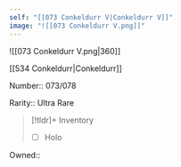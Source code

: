 ```yaml
---
self: "[[073 Conkeldurr V|Conkeldurr V]]"
image: "![[073 Conkeldurr V.png]]"
---
```


![[073 Conkeldurr V.png|360]]

[[534 Conkeldurr|Conkeldurr]]

Number:: 073/078

Rarity:: Ultra Rare

> [!tldr]+ Inventory
> - [ ] Holo

Owned:: 

